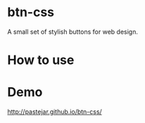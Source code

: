 # btn-css
A small set of stylish buttons for web design.


 
# How to use

# Demo
http://pastejar.github.io/btn-css/
